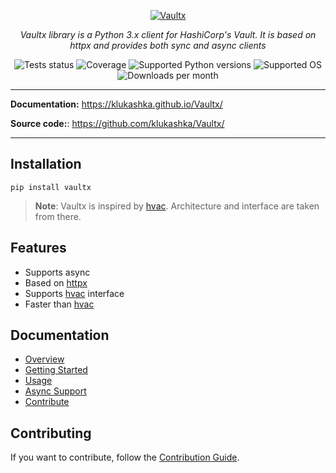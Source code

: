 <p align="center">
    <a href="https://github.com/klukashka/Vaultx">
    <img src="https://github.com/user-attachments/assets/f9b82311-e1ec-4cf2-8792-3c0d9a7ab8c1" alt="Vaultx"> </a>
</p>
<p align="center">
    <em>Vaultx library is a Python 3.x client for HashiCorp's Vault. It is based on httpx and provides both sync and async clients</em>
</p>

<p align="center">
  <img src="https://github.com/klukashka/Vaultx/actions/workflows/run_tests.yml/badge.svg" alt="Tests status">
  <img src="https://klukashka.github.io/Vaultx/coverage.svg" alt="Coverage">
  <img src="https://img.shields.io/pypi/pyversions/Vaultx?color=dark-green" alt="Supported Python versions">
  <img src="https://img.shields.io/badge/Supported%20OS-Windows%2C%20macOS%2C%20Linux-default" alt="Supported OS">
  <img src="https://static.pepy.tech/badge/Vaultx/month" alt="Downloads per month">
</p>

---
**Documentation:** <https://klukashka.github.io/Vaultx/>

**Source code:**: <https://github.com/klukashka/Vaultx/>

---

## Installation

```shell
pip install vaultx
```

>**Note**: Vaultx is inspired by [hvac](https://github.com/hvac/hvac). Architecture and interface are taken from there.

## Features

* Supports async
* Based on [httpx](https://github.com/encode/httpx)
* Supports [hvac](https://github.com/hvac/hvac) interface
* Faster than [hvac](https://github.com/hvac/hvac)

## Documentation
* [Overview](https://klukashka.github.io/Vaultx/overview/)
* [Getting Started](https://klukashka.github.io/Vaultx/overview/getting_started)
* [Usage](https://klukashka.github.io/Vaultx/usage/)
* [Async Support](https://klukashka.github.io/Vaultx/overview/async_support)
* [Contribute](https://klukashka.github.io/Vaultx/contribute/)

## Contributing
If you want to contribute, follow the [Contribution Guide](https://klukashka.github.io/Vaultx/contribute/).